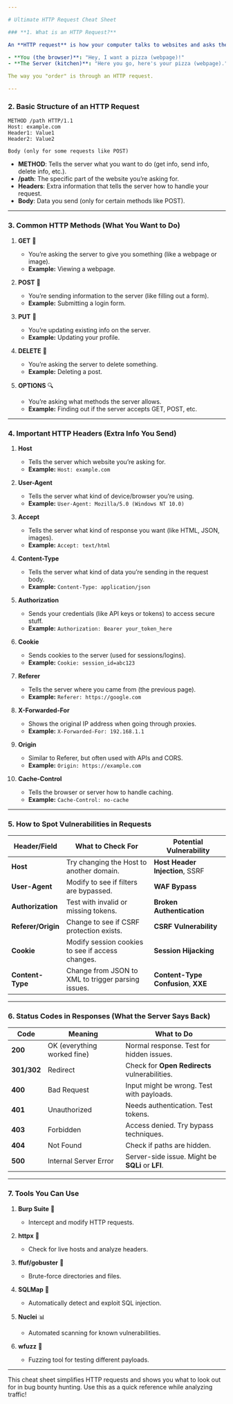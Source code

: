 ```yaml
---

# Ultimate HTTP Request Cheat Sheet

### **1. What is an HTTP Request?**

An **HTTP request** is how your computer talks to websites and asks them to give you information. Imagine it's like ordering food at a restaurant:

- **You (the browser)**: "Hey, I want a pizza (webpage)!"
- **The Server (kitchen)**: "Here you go, here's your pizza (webpage)."

The way you "order" is through an HTTP request.

---
```


### **2. Basic Structure of an HTTP Request**

```
METHOD /path HTTP/1.1
Host: example.com
Header1: Value1
Header2: Value2

Body (only for some requests like POST)
```

- **METHOD**: Tells the server what you want to do (get info, send info, delete info, etc.).
- **/path**: The specific part of the website you’re asking for.
- **Headers**: Extra information that tells the server how to handle your request.
- **Body**: Data you send (only for certain methods like POST).

---

### **3. Common HTTP Methods (What You Want to Do)**

1. **GET** 📅
   - You’re asking the server to give you something (like a webpage or image).
   - **Example:** Viewing a webpage.

2. **POST** 📧
   - You’re sending information to the server (like filling out a form).
   - **Example:** Submitting a login form.

3. **PUT** 🔄
   - You’re updating existing info on the server.
   - **Example:** Updating your profile.

4. **DELETE** 🔎
   - You’re asking the server to delete something.
   - **Example:** Deleting a post.

5. **OPTIONS** 🔍
   - You’re asking what methods the server allows.
   - **Example:** Finding out if the server accepts GET, POST, etc.

---

### **4. Important HTTP Headers (Extra Info You Send)**

1. **Host**
   - Tells the server which website you’re asking for.
   - **Example:** `Host: example.com`

2. **User-Agent**
   - Tells the server what kind of device/browser you’re using.
   - **Example:** `User-Agent: Mozilla/5.0 (Windows NT 10.0)`

3. **Accept**
   - Tells the server what kind of response you want (like HTML, JSON, images).
   - **Example:** `Accept: text/html`

4. **Content-Type**
   - Tells the server what kind of data you’re sending in the request body.
   - **Example:** `Content-Type: application/json`

5. **Authorization**
   - Sends your credentials (like API keys or tokens) to access secure stuff.
   - **Example:** `Authorization: Bearer your_token_here`

6. **Cookie**
   - Sends cookies to the server (used for sessions/logins).
   - **Example:** `Cookie: session_id=abc123`

7. **Referer**
   - Tells the server where you came from (the previous page).
   - **Example:** `Referer: https://google.com`

8. **X-Forwarded-For**
   - Shows the original IP address when going through proxies.
   - **Example:** `X-Forwarded-For: 192.168.1.1`

9. **Origin**
   - Similar to Referer, but often used with APIs and CORS.
   - **Example:** `Origin: https://example.com`

10. **Cache-Control**
    - Tells the browser or server how to handle caching.
    - **Example:** `Cache-Control: no-cache`

---

### **5. How to Spot Vulnerabilities in Requests**

| **Header/Field**    | **What to Check For**                          | **Potential Vulnerability**                   |
|---------------------|------------------------------------------------|-----------------------------------------------|
| **Host**            | Try changing the Host to another domain.       | **Host Header Injection**, SSRF               |
| **User-Agent**      | Modify to see if filters are bypassed.         | **WAF Bypass**                               |
| **Authorization**   | Test with invalid or missing tokens.           | **Broken Authentication**                    |
| **Referer/Origin**  | Change to see if CSRF protection exists.       | **CSRF Vulnerability**                       |
| **Cookie**          | Modify session cookies to see if access changes.| **Session Hijacking**                        |
| **Content-Type**    | Change from JSON to XML to trigger parsing issues.| **Content-Type Confusion**, **XXE**          |

---

### **6. Status Codes in Responses (What the Server Says Back)**

| **Code** | **Meaning**                  | **What to Do**                              |
|----------|------------------------------|---------------------------------------------|
| **200**  | OK (everything worked fine)  | Normal response. Test for hidden issues.    |
| **301/302** | Redirect                  | Check for **Open Redirects** vulnerabilities.|
| **400**  | Bad Request                  | Input might be wrong. Test with payloads.   |
| **401**  | Unauthorized                 | Needs authentication. Test tokens.          |
| **403**  | Forbidden                    | Access denied. Try bypass techniques.       |
| **404**  | Not Found                    | Check if paths are hidden.                  |
| **500**  | Internal Server Error        | Server-side issue. Might be **SQLi** or **LFI**.|

---

### **7. Tools You Can Use**

1. **Burp Suite** 🔐
   - Intercept and modify HTTP requests.

2. **httpx** 🔢
   - Check for live hosts and analyze headers.

3. **ffuf/gobuster** 🤎
   - Brute-force directories and files.

4. **SQLMap** 🔢
   - Automatically detect and exploit SQL injection.

5. **Nuclei** 📊
   - Automated scanning for known vulnerabilities.

6. **wfuzz** 🔧
   - Fuzzing tool for testing different payloads.

---

This cheat sheet simplifies HTTP requests and shows you what to look out for in bug bounty hunting. Use this as a quick reference while analyzing traffic!

